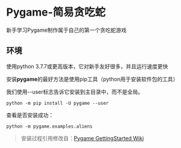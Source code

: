 # Pygame-简易贪吃蛇

新手学习Pygame制作属于自己的第一个贪吃蛇游戏

## 环境

使用python 3.7.7或更高版本，它对新手友好很多，并且运行速度更快

安装**pygame**的最好方法是使用pip工具（python用于安装软件包的工具）

我们使用--user标志告诉它安装到主目录中，而不是全局。

`python -m pip install -U pygame --user`

查看是否安装成功：

`python -m pygame.examples.aliens`

>安装过程引用修改自：[Pygame GettingStarted Wiki](https://www.pygame.org/wiki/GettingStarted)
